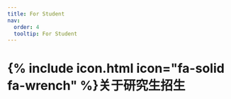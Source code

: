 ```yaml
---
title: For Student
nav:
  order: 4
  tooltip: For Student
---
```


# {% include icon.html icon="fa-solid fa-wrench" %}关于研究生招生

